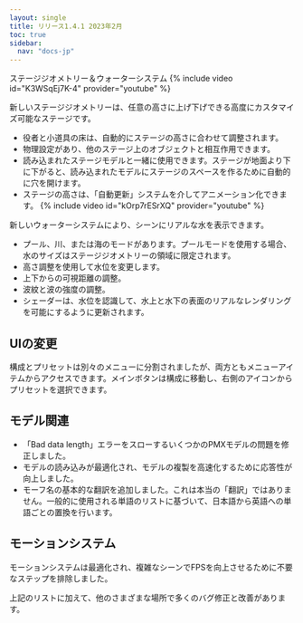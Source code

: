 ```yaml
---
layout: single
title: リリース1.4.1 2023年2月
toc: true
sidebar:
  nav: "docs-jp"
---
```


ステージジオメトリー＆ウォーターシステム
{% include video id="K3WSqEj7K-4" provider="youtube" %}

新しいステージジオメトリーは、任意の高さに上げ下げできる高度にカスタマイズ可能なステージです。
* 役者と小道具の床は、自動的にステージの高さに合わせて調整されます。
* 物理設定があり、他のステージ上のオブジェクトと相互作用できます。
* 読み込まれたステージモデルと一緒に使用できます。ステージが地面より下に下がると、読み込まれたモデルにステージのスペースを作るために自動的に穴を開けます。
* ステージの高さは、「自動更新」システムを介してアニメーション化できます。
{% include video id="kOrp7rESrXQ" provider="youtube" %}

新しいウォーターシステムにより、シーンにリアルな水を表示できます。
* プール、川、または海のモードがあります。プールモードを使用する場合、水のサイズはステージジオメトリーの領域に限定されます。
* 高さ調整を使用して水位を変更します。
* 上下からの可視距離の調整。
* 波紋と波の強度の調整。
* シェーダーは、水位を認識して、水上と水下の表面のリアルなレンダリングを可能にするように更新されます。

## UIの変更
構成とプリセットは別々のメニューに分割されましたが、両方ともメニューアイテムからアクセスできます。メインボタンは構成に移動し、右側のアイコンからプリセットを選択できます。

## モデル関連
* 「Bad data length」エラーをスローするいくつかのPMXモデルの問題を修正しました。
* モデルの読み込みが最適化され、モデルの複製を高速化するために応答性が向上しました。
* モーフ名の基本的な翻訳を追加しました。これは本当の「翻訳」ではありません。一般的に使用される単語のリストに基づいて、日本語から英語への単語ごとの置換を行います。

## モーションシステム
モーションシステムは最適化され、複雑なシーンでFPSを向上させるために不要なステップを排除しました。

上記のリストに加えて、他のさまざまな場所で多くのバグ修正と改善があります。